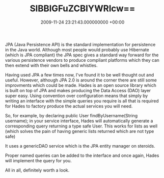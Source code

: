 ﻿---
layout: post
title: !binary |-
  SlBBIGFuZCBIYWRlcw==
wordpress_id: 258
wordpress_url: !binary |-
  aHR0cDovL3d3dy5qYW1lc2FuZGNsYXJlLm5ldC8/cD0yNTg=
date: 2009-11-24 23:21:43.000000000 +00:00
---
JPA (Java Persistence API) is the standard implementation for persistence in the Java world. Although most people would probably use Hibernate (which is JPA compliant) the JPA spec gives a standard way forward for the various persistence vendors to produce compliant platforms which they can then extend with their own bells and whistles.

Having used JPA a few times now, I've found it to be well thought out and useful. However, although JPA 2.0 is around the corner there are still some improvments which could be made. Hades is an open source library which is built on top of JPA and makes producing the Data Access (DAO) layer super easy. Using convention over configuration means that simply by writing an interface with the simple queries you require is all that is required for Hades to factory produce the actual services you will need.

So, for example, by declaring public User findByUsername(String username);  in your service interface, Hades will automatically generate a corresponding query returning a type safe User. This works for lists as well (which solves the pain of having generic lists returned which are not type safe)

It uses a genericDAO service which is the JPA entity manager on steroids.

Proper named queries can be added to the interface and once again, Hades will implement the query for you.

All in all, definitely worth a look.

